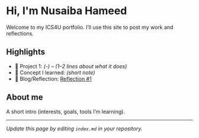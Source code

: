 # Hi, I'm Nusaiba Hameed
Welcome to my ICS4U portfolio. I’ll use this site to post my work and reflections.

## Highlights
- 🔧 Project 1: *(-)* – *(1–2 lines about what it does)*
- 🧠 Concept I learned: *(short note)*
- 📝 Blog/Reflection: [Reflection #1](./posts/first_reflection.md)

## About me
A short intro (interests, goals, tools I’m learning).

---
*Update this page by editing `index.md` in your repository.*
